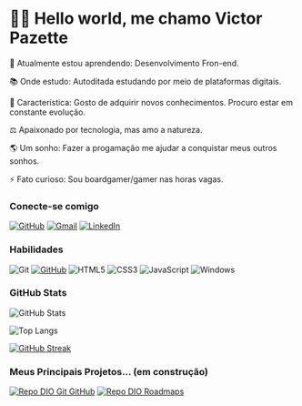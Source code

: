 
# 👋🏻 Hello world, me chamo Victor Pazette

🌱 Atualmente estou aprendendo: Desenvolvimento Fron-end.

📚 Onde estudo: Autoditada estudando por meio de plataformas digitais.

🧬 Característica: Gosto de adquirir novos conhecimentos. Procuro estar em constante evolução.

⚖️ Apaixonado por tecnologia, mas amo a natureza.

🌎 Um sonho: Fazer a progamação me ajudar a conquistar meus outros sonhos.

⚡ Fato curioso: Sou boardgamer/gamer nas horas vagas.



### Conecte-se comigo

[![GitHub](https://img.shields.io/badge/GitHub-black?style=for-the-badge&logo=github&logoColor=white)](https://github.com/VictorPazette)
[![Gmail](https://img.shields.io/badge/Gmail-333333?style=for-the-badge&logo=gmail&logoColor=red)](mailto:victorpazette@gmail.com)
[![LinkedIn](https://img.shields.io/badge/-LinkedIn-000?style=for-the-badge&logo=linkedin&logoColor=30A3DC)](https://www.linkedin.com/in/victor-pazette-50909959/)

### Habilidades

![Git](https://img.shields.io/badge/GIT-E44C30?style=for-the-badge&logo=git&logoColor=white)
[![GitHub](https://img.shields.io/badge/GitHub-000?style=for-the-badge&logo=github&logoColor=30A3DC)](https://docs.github.com/)
![HTML5](https://img.shields.io/badge/HTML5-E34F26?style=for-the-badge&logo=html5&logoColor=white)
![CSS3](https://img.shields.io/badge/CSS3-1572B6?style=for-the-badge&logo=css3&logoColor=white)
![JavaScript](https://img.shields.io/badge/JavaScript-F7DF1E?style=for-the-badge&logo=javascript&logoColor=black)
![Windows](https://img.shields.io/badge/Windows-35495E?style=for-the-badge&logo=windows&logoColor=ffdd54)

### GitHub Stats

![GitHub Stats](https://github-readme-stats.vercel.app/api?username=VictorPazette&theme=transparent&bg_color=000&border_color=30A3DC&show_icons=true&icon_color=30A3DC&title_color=E94D5F&text_color=FFF)

![Top Langs](https://github-readme-stats-git-masterrstaa-rickstaa.vercel.app/api/top-langs/?username=VictorPazette&layout=compact&bg_color=000&border_color=30A3DC&title_color=E94D5F&text_color=FFF)

[![GitHub Streak](https://streak-stats.demolab.com/?user=VictorPazette&theme=bear&background=000&border=30A3DC&dates=FFF)](https://git.io/streak-stats)

### Meus Principais Projetos... (em construção)

[![Repo DIO Git GitHub](https://github-readme-stats.vercel.app/api/pin/?username=elidianaandrade&repo=dio-lab-open-source&bg_color=000&border_color=30A3DC&show_icons=true&icon_color=30A3DC&title_color=E94D5F&text_color=FFF)](https://github.com/elidianaandrade/dio-lab-open-source)
[![Repo DIO Roadmaps](https://github-readme-stats.vercel.app/api/pin/?username=digitalinnovationone&repo=roadmaps&bg_color=000&border_color=30A3DC&show_icons=true&icon_color=30A3DC&title_color=E94D5F&text_color=FFF)](https://github.com/digitalinnovationone/roadmaps)


<!--
**VictorPazette/VictorPazette** is a ✨ _special_ ✨ repository because its `README.md` (this file) appears on your GitHub profile.

Here are some ideas to get you started:

- 🔭 I’m currently working on ...
- 🌱 I’m currently learning ...
- 👯 I’m looking to collaborate on ...
- 🤔 I’m looking for help with ...
- 💬 Ask me about ...
- 📫 How to reach me: ...
- 😄 Pronouns: ...
- ⚡ Fun fact: ...
-->
